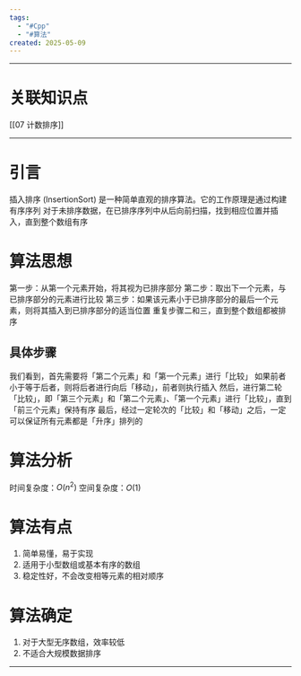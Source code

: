 ```yaml
---
tags:
  - "#Cpp"
  - "#算法"
created: 2025-05-09
---
```


---
# 关联知识点

[[07 计数排序]]

---
# 引言

插入排序 (InsertionSort) 是一种简单直观的排序算法。它的工作原理是通过构建有序序列
对于未排序数据，在已排序序列中从后向前扫描，找到相应位置并插入，直到整个数组有序
# 算法思想

第一步：从第一个元素开始，将其视为已排序部分
第二步：取出下一个元素，与已排序部分的元素进行比较
第三步：如果该元素小于已排序部分的最后一个元素，则将其插入到已排序部分的适当位置
重复步骤二和三，直到整个数组都被排序
## 具体步骤

我们看到，首先需要将「第二个元素」和「第一个元素」进行「比较」
如果前者小于等于后者，则将后者进行向后「移动」，前者则执行插入
然后，进行第二轮「比较」，即「第三个元素」和「第二个元素」、「第一个元素」进行「比较」，直到「前三个元素」保持有序
最后，经过一定轮次的「比较」和「移动」之后，一定可以保证所有元素都是「升序」排列的
# 算法分析

时间复杂度：$O(n^2)$
空间复杂度：$O(1)$
# 算法有点

1. 简单易懂，易于实现
2. 适用于小型数组或基本有序的数组
3. 稳定性好，不会改变相等元素的相对顺序
# 算法确定

1. 对于大型无序数组，效率较低
2. 不适合大规模数据排序


---
